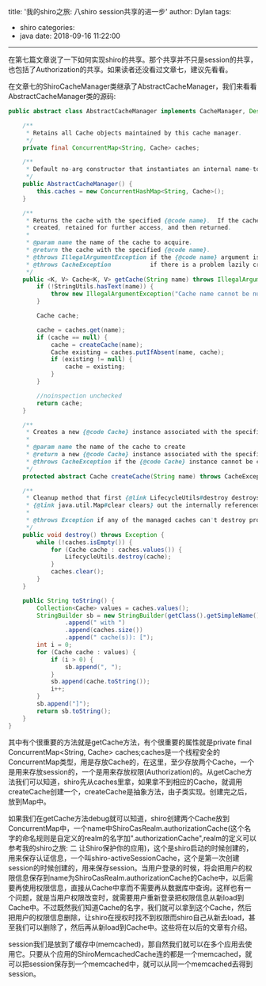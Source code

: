 title: '我的shiro之旅: 八shiro session共享的进一步'
author: Dylan
tags:
  - shiro
categories:
  - java
date: 2018-09-16 11:22:00
---
在第七篇文章说了一下如何实现shiro的共享。那个共享并不只是session的共享，也包括了Authorization的共享。如果读者还没看过文章七，建议先看看。

在文章七的ShiroCacheManager类继承了AbstractCacheManager，我们来看看AbstractCacheManager类的源码:
```java
public abstract class AbstractCacheManager implements CacheManager, Destroyable {

    /**
     * Retains all Cache objects maintained by this cache manager.
     */
    private final ConcurrentMap<String, Cache> caches;

    /**
     * Default no-arg constructor that instantiates an internal name-to-cache {@code ConcurrentMap}.
     */
    public AbstractCacheManager() {
        this.caches = new ConcurrentHashMap<String, Cache>();
    }

    /**
     * Returns the cache with the specified {@code name}.  If the cache instance does not yet exist, it will be lazily
     * created, retained for further access, and then returned.
     *
     * @param name the name of the cache to acquire.
     * @return the cache with the specified {@code name}.
     * @throws IllegalArgumentException if the {@code name} argument is {@code null} or does not contain text.
     * @throws CacheException           if there is a problem lazily creating a {@code Cache} instance.
     */
    public <K, V> Cache<K, V> getCache(String name) throws IllegalArgumentException, CacheException {
        if (!StringUtils.hasText(name)) {
            throw new IllegalArgumentException("Cache name cannot be null or empty.");
        }

        Cache cache;

        cache = caches.get(name);
        if (cache == null) {
            cache = createCache(name);
            Cache existing = caches.putIfAbsent(name, cache);
            if (existing != null) {
                cache = existing;
            }
        }

        //noinspection unchecked
        return cache;
    }

    /**
     * Creates a new {@code Cache} instance associated with the specified {@code name}.
     *
     * @param name the name of the cache to create
     * @return a new {@code Cache} instance associated with the specified {@code name}.
     * @throws CacheException if the {@code Cache} instance cannot be created.
     */
    protected abstract Cache createCache(String name) throws CacheException;

    /**
     * Cleanup method that first {@link LifecycleUtils#destroy destroys} all of it's managed caches and then
     * {@link java.util.Map#clear clears} out the internally referenced cache map.
     *
     * @throws Exception if any of the managed caches can't destroy properly.
     */
    public void destroy() throws Exception {
        while (!caches.isEmpty()) {
            for (Cache cache : caches.values()) {
                LifecycleUtils.destroy(cache);
            }
            caches.clear();
        }
    }

    public String toString() {
        Collection<Cache> values = caches.values();
        StringBuilder sb = new StringBuilder(getClass().getSimpleName())
                .append(" with ")
                .append(caches.size())
                .append(" cache(s)): [");
        int i = 0;
        for (Cache cache : values) {
            if (i > 0) {
                sb.append(", ");
            }
            sb.append(cache.toString());
            i++;
        }
        sb.append("]");
        return sb.toString();
    }
}
```

其中有个很重要的方法就是getCache方法，有个很重要的属性就是private final ConcurrentMap<String, Cache> caches;caches是一个线程安全的ConcurrentMap类型，用是存放Cache的，在这里，至少存放两个Cache，一个是用来存放session的，一个是用来存放权限(Authorization)的。从getCache方法我们可以知道，shiro先从caches里拿，如果拿不到相应的Cache，就调用createCache创建一个，createCache是抽象方法，由子类实现。创建完之后，放到Map中。

如果我们在getCache方法debug就可以知道，shiro创建两个Cache放到ConcurrentMap中，一个name中ShiroCasRealm.authorizationCache(这个名字的命名规则是自定义的realm的名字加".authorizationCache",realm的定义可以参考我的shiro之旅: 二 让Shiro保护你的应用)，这个是shiro启动的时候创建的，用来保存认证信息，一个叫shiro-activeSessionCache，这个是第一次创建session的时候创建的，用来保存session。当用户登录的时候，将会把用户的权限信息保存到name为ShiroCasRealm.authorizationCache的Cache中，以后需要再使用权限信息，直接从Cache中拿而不需要再从数据库中查询。这样也有一个问题，就是当用户权限改变时，就需要用户重新登录把权限信息从新load到Cache中。不过既然我们知道Cache的名字，我们就可以拿到这个Cache，然后把用户的权限信息删除，让shiro在授权时找不到权限而shiro自己从新去load，甚至我们可以删除了，然后再从新load到Cache中。这些将在以后的文章有介绍。

session我们是放到了缓存中(memcached)，那自然我们就可以在多个应用去使用它。只要从个应用的ShiroMemcachedCache连的都是一个memcached，就可以把session保存到一个memcached中，就可以从同一个memcached去得到session。